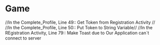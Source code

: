 # Game
//In the Complete_Profile, Line 49::  Get Token from Registration Activity //
//In the Complete_Profile, Line 50:: Put Token to String Variable//
//In the REgistration Activity, Line 79:: Make Toast due to Our Application can`t connect to server

